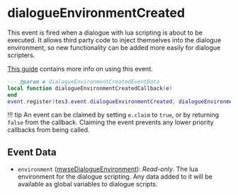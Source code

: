 # dialogueEnvironmentCreated
<div class="search_terms" style="display: none">dialogueenvironmentcreated</div>

<!---
	This file is autogenerated. Do not edit this file manually. Your changes will be ignored.
	More information: https://github.com/MWSE/MWSE/tree/master/docs
-->

This event is fired when a dialogue with lua scripting is about to be executed. It allows third party code to inject themselves into the dialogue environment, so new functionality can be added more easily for dialogue scripters.

[This guide](https://mwse.github.io/MWSE/guides/lua-in-dialogues/) contains more info on using this event.

```lua
--- @param e dialogueEnvironmentCreatedEventData
local function dialogueEnvironmentCreatedCallback(e)
end
event.register(tes3.event.dialogueEnvironmentCreated, dialogueEnvironmentCreatedCallback)
```

!!! tip
	An event can be claimed by setting `e.claim` to `true`, or by returning `false` from the callback. Claiming the event prevents any lower priority callbacks from being called.

## Event Data

* `environment` ([mwseDialogueEnvironment](../types/mwseDialogueEnvironment.md)): *Read-only*. The lua environment for the dialogue scripting. Any data added to it will be available as global variables to dialogue scripts.

